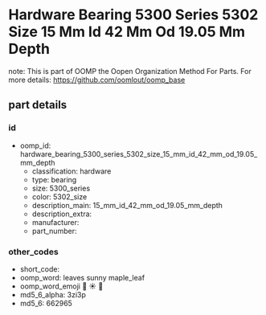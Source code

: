 # Hardware Bearing 5300 Series 5302 Size 15 Mm Id 42 Mm Od 19.05 Mm Depth  

note: This is part of OOMP the Oopen Organization Method For Parts. For more details: https://github.com/oomlout/oomp_base

##  part details





### id
* oomp_id: hardware_bearing_5300_series_5302_size_15_mm_id_42_mm_od_19.05_mm_depth
  * classification: hardware
  * type: bearing
  * size: 5300_series
  * color: 5302_size
  * description_main: 15_mm_id_42_mm_od_19.05_mm_depth
  * description_extra: 
  * manufacturer: 
  * part_number: 

### other_codes
* short_code: 
* oomp_word: leaves sunny maple_leaf
* oomp_word_emoji :leaves: :sunny: :maple_leaf:
* md5_6_alpha: 3zi3p
* md5_6: 662965